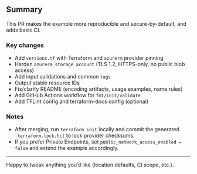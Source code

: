 ## Summary

This PR makes the example more reproducible and secure-by-default, and adds basic CI.

### Key changes
- Add `versions.tf` with Terraform and `azurerm` provider pinning
- Harden `azurerm_storage_account` (TLS 1.2, HTTPS-only, no public blob access)
- Add input validations and common `tags`
- Output stable resource IDs
- Fix/clarify README (encoding artifacts, usage examples, name rules)
- Add GitHub Actions workflow for `fmt/init/validate`
- Add TFLint config and terraform-docs config (optional)

### Notes
- After merging, run `terraform init` locally and commit the generated `.terraform.lock.hcl` to lock provider checksums.
- If you prefer Private Endpoints, set `public_network_access_enabled = false` and extend the example accordingly.

---

Happy to tweak anything you’d like (location defaults, CI scope, etc.).

